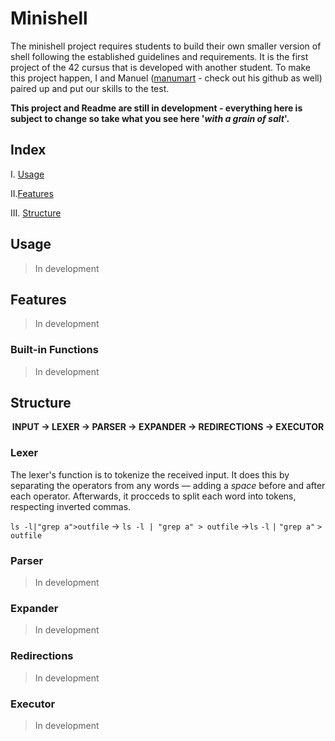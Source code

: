 # Minishell

The minishell project requires students to build their own smaller version of shell following the established guidelines and requirements. It is the first project of the 42 cursus that is developed with another student. To make this project happen, I and Manuel ([manumart](https://github.com/manuelm-git) - check out his github as well) paired up and put our skills to the test.

**This project and Readme are still in development - everything here is subject to change so take what you see here '*with a grain of salt*'.**

## Index
I. [Usage](#usage)

II.[Features](#features)

III. [Structure](#structure)

## Usage
>In development
## Features
>In development
### Built-in Functions
>In development
## Structure
<div  align="center"> <strong>
INPUT → LEXER → PARSER → EXPANDER → REDIRECTIONS →  EXECUTOR
</strong> </div>

### Lexer
The lexer's function is to tokenize the received input. It does this by separating the operators from any words — adding a *space* before and after each operator. Afterwards, it procceds to split each word into tokens, respecting inverted commas.

`ls -l|"grep a">outfile` → `ls -l | "grep a" > outfile` →`ls` `-l` `|` `"grep a"` `>` `outfile`

### Parser
>In development
### Expander
>In development
### Redirections
>In development
### Executor
>In development
